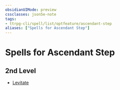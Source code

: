 ```yaml
---
obsidianUIMode: preview
cssclasses: json5e-note
tags:
- ttrpg-cli/spell/list/optfeature/ascendant-step
aliases: ["Spells for Ascendant Step"]
---
```

# Spells for Ascendant Step

## 2nd Level

- [Levitate](levitate-xphb "XPHB")